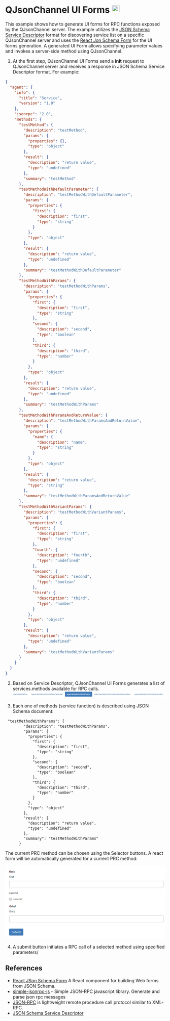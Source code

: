 # QJsonChannel UI Forms <img src="https://seeklogo.com/images/R/react-logo-7B3CE81517-seeklogo.com.png" width="24" height="24">

This example shows how to generate UI forms for RPC functions exposed by the QJsonChannel server.
The example utilizes the [JSON Schema Service Descriptor](https://jsonrpc.org/historical/json-schema-service-descriptor.html) format for discovering service list on a specific QJsonChannel server and uses the [React Jon Schema Form](https://github.com/mozilla-services/react-jsonschema-form) for the UI forms generation. A generated UI Form allows specifying parameter values and invokes a server-side method using QJsonChannel.

1. At the first step, QJsonChannel UI Forms send a __init__ request to QJsonChannel server and receives a response in JSON Schema Service Descriptor format. For example:
~~~~json
{
  "agent": {
    "info": {
      "title": "Service",
      "version": "1.0"
    },
    "jsonrpc": "2.0",
    "methods": {
      "testMethod": {
        "description": "testMethod",
        "params": {
          "properties": {},
          "type": "object"
        },
        "result": {
          "description": "return value",
          "type": "undefined"
        },
        "summary": "testMethod"
      },
      "testMethodWithDefaultParameter": {
        "description": "testMethodWithDefaultParameter",
        "params": {
          "properties": {
            "first": {
              "description": "first",
              "type": "string"
            }
          },
          "type": "object"
        },
        "result": {
          "description": "return value",
          "type": "undefined"
        },
        "summary": "testMethodWithDefaultParameter"
      },
      "testMethodWithParams": {
        "description": "testMethodWithParams",
        "params": {
          "properties": {
            "first": {
              "description": "first",
              "type": "string"
            },
            "second": {
              "description": "second",
              "type": "boolean"
            },
            "third": {
              "description": "third",
              "type": "number"
            }
          },
          "type": "object"
        },
        "result": {
          "description": "return value",
          "type": "undefined"
        },
        "summary": "testMethodWithParams"
      },
      "testMethodWithParamsAndReturnValue": {
        "description": "testMethodWithParamsAndReturnValue",
        "params": {
          "properties": {
            "name": {
              "description": "name",
              "type": "string"
            }
          },
          "type": "object"
        },
        "result": {
          "description": "return value",
          "type": "string"
        },
        "summary": "testMethodWithParamsAndReturnValue"
      },
      "testMethodWithVariantParams": {
        "description": "testMethodWithVariantParams",
        "params": {
          "properties": {
            "first": {
              "description": "first",
              "type": "string"
            },
            "fourth": {
              "description": "fourth",
              "type": "undefined"
            },
            "second": {
              "description": "second",
              "type": "boolean"
            },
            "third": {
              "description": "third",
              "type": "number"
            }
          },
          "type": "object"
        },
        "result": {
          "description": "return value",
          "type": "undefined"
        },
        "summary": "testMethodWithVariantParams"
      }
    }
  }
}
~~~~

2. Based on Service Descriptor, QJsonChannel UI Forms generates a list of services.methods available for RPC calls.
![Demo](doc/selector.png)

3. Each one of methods (service function) is described using JSON Schema document:
~~~~
 "testMethodWithParams": {
        "description": "testMethodWithParams",
        "params": {
          "properties": {
            "first": {
              "description": "first",
              "type": "string"
            },
            "second": {
              "description": "second",
              "type": "boolean"
            },
            "third": {
              "description": "third",
              "type": "number"
            }
          },
          "type": "object"
        },
        "result": {
          "description": "return value",
          "type": "undefined"
        },
        "summary": "testMethodWithParams"
      }
~~~~

The current PRC method can be chosen using the Selector buttons. A react form will be automatically generated for a current PRC method:

![Demo](doc/form.png)

4. A submit button initiates a RPC call of a selected method using specified parameters/

## References
- [React JSon Schema Form](https://github.com/mozilla-services/react-jsonschema-form) A React component for building Web forms from JSON Schema.
- [simple-jsonrpc-js](https://github.com/jershell/simple-jsonrpc-js) - Simple JSON-RPC javascript library. Generate and parse json rpc messages
- [JSON-RPC](http://jsonrpc.org/) is lightweight remote procedure call protocol similar to XML-RPC.
- [JSON Schema Service Descriptor](https://jsonrpc.org/historical/json-schema-service-descriptor.html)
